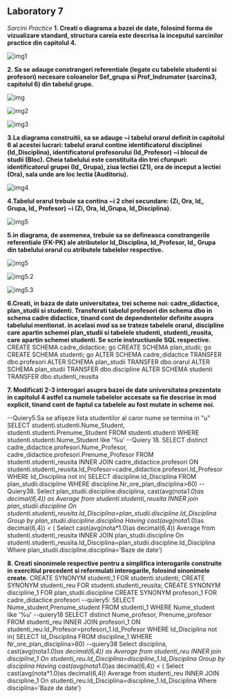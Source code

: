 ## Laboratory 7

*Sarcini Practice*
**1. Creati o diagrama a bazei de date, folosind forma de vizualizare standard, structura careia este descrisa la inceputul sarcinilor practice din capitolul 4.**

![img1](https://github.com/nadiusa/Data_Base/blob/master/Lab7/Lab7/lab7.PNG)

**2. Sa se adauge constrangeri referentiale (legate cu tabelele studenti si profesori) necesare coloanelor Sef_grupa si Prof_Indrumator (sarcina3, capitolul 6) din tabelul grupe.**

![img](https://github.com/nadiusa/Data_Base/blob/master/Lab7/Lab7/img7.2.PNG)

![img2](https://github.com/nadiusa/Data_Base/blob/master/Lab7/Lab7/img7.2.1.PNG)

![img3](https://github.com/nadiusa/Data_Base/blob/master/Lab7/Lab7/img7.2.2.PNG)

**3.La diagrama construitii, sa se adauge ~i tabelul orarul definit in capitolul 6 al acestei lucrari: tabelul orarul contine identificatorul disciplinei (ld_Disciplina), identificatorul profesorului (Id_Profesor) ~i blocul de studii (Bloc). Cheia tabelului este constituita din trei cfunpuri: identificatorul grupei (Id_ Grupa), ziua lectiei (Z1), ora de inceput a lectiei (Ora), sala unde are loc lectia (Auditoriu).**

![img4](https://github.com/nadiusa/Data_Base/blob/master/Lab7/Lab7/img7.3.PNG)

**4.Tabelul orarul trebuie sa contina ~i 2 chei secundare: (Zi, Ora, Id_ Grupa, Id_ Profesor) ~i (Zi, Ora, ld_Grupa, ld_Disciplina).**

![img5](https://github.com/nadiusa/Data_Base/blob/master/Lab7/Lab7/img7.4.PNG)

**5.in diagrama, de asemenea, trebuie sa se defineasca constrangerile referentiale (FK-PK) ale atributelor ld_Disciplina, ld_Profesor, Id_ Grupa din tabelului orarul cu atributele tabelelor respective.**

![img5](https://github.com/nadiusa/Data_Base/blob/master/Lab7/Lab7/img7.5.1.PNG)

![img5.2](https://github.com/nadiusa/Data_Base/blob/master/Lab7/Lab7/img7.5.2.PNG)

![img5.3](https://github.com/nadiusa/Data_Base/blob/master/Lab7/Lab7/img7.5.3.PNG)

**6.Creati, in baza de date universitatea, trei scheme noi: cadre_didactice, plan_studii si studenti. Transferati tabelul profesori din schema dbo in schema cadre didactice, tinand cont de dependentelor definite asupra tabelului mentionat. in acelasi mod sa se trateze tabelele orarul, discipline care apartin schemei plan_studii si tabelele studenti, studenti_reusita, care apartin schemei studenti. Se scrie instructiunile SQL respective.**
CREATE SCHEMA cadre_didactice;
 go
 CREATE SCHEMA plan_studii;
 go
 CREATE SCHEMA studenti; 
 go
 ALTER SCHEMA cadre_didactice TRANSFER dbo.profesori 
 ALTER SCHEMA plan_studii TRANSFER dbo.orarul
 ALTER SCHEMA plan_studii TRANSFER dbo.discipline
 ALTER SCHEMA studenti TRANSFER dbo.studenti_reusita 
 
 **7. Modificati 2-3 interogari asupra bazei de date universitatea prezentate in capitolul 4 astfel ca numele tabelelor accesate sa fie descrise in mod explicit, tinand cont de faptul ca tabelele au fost mutate in scheme noi.**
 
 --Quiery5.Sa se afișeze lista studentilor al caror nume se termina in "u" 
SELECT studenti.studenti.Nume_Student, studenti.studenti.Prenume_Student
FROM studenti.studenti
WHERE studenti.studenti.Nume_Student like '%u'
 --Quiery 18.
 SELECT distinct cadre_didactice.profesori.Nume_Profesor, cadre_didactice.profesori.Prenume_Profesor
FROM studenti.studenti_reusita
INNER JOIN cadre_didactice.profesori
ON studenti.studenti_reusita.Id_Profesor=cadre_didactice.profesori.Id_Profesor
WHERE Id_Disciplina not in( 
SELECT discipline.Id_Disciplina
FROM plan_studii.discipline
WHERE discipline.Nr_ore_plan_disciplina>60)
--Quiery38.
Select plan_studii.discipline.disciplina, cast(avg(nota*1.0)as decimal(6,4)) as Average
from studenti.studenti_reusita 
INNER join plan_studii.discipline
On studenti.studenti_reusita.Id_Disciplina=plan_studii.discipline.Id_Disciplina
Group by  plan_studii.discipline.disciplina
Having cast(avg(nota*1.0)as decimal(6,4)) < (
Select cast(avg(nota*1.0)as decimal(6,4)) Average
from studenti.studenti_reusita
INNER JOIN plan_studii.discipline
On studenti.studenti_reusita.Id_Disciplina=plan_studii.discipline.Id_Disciplina
Where  plan_studii.discipline.disciplina='Baze de date')

**8. Creati sinonimele respective pentru a simplifica interogarile construite in exercitiul  precedent si reformulati interogarile, folosind sinonimele create.**
CREATE SYNONYM studenti_1 FOR  studenti.studenti;
CREATE SYNONYM studenti_reu FOR  studenti.studenti_reusita;
CREATE SYNONYM discipline_1 FOR plan_studii.discipline
CREATE SYNONYM profesori_1 FOR cadre_didactice.profesori
--quiery5:
SELECT Nume_student,Prenume_student
FROM studenti_1
WHERE Nume_student like '%u'
--quiery18
SELECT distinct Nume_profesor, Prenume_profesor
FROM studenti_reu
INNER JOIN profesori_1
ON studenti_reu.Id_Profesor=profesori_1.Id_Profesor
WHERE Id_Disciplina not in( 
SELECT Id_Disciplina
FROM discipline_1
WHERE Nr_ore_plan_disciplina>60)
--quiery38
Select disciplina, cast(avg(nota*1.0)as decimal(6,4)) as Average
from studenti_reu 
INNER join discipline_1
On studenti_reu.Id_Disciplina=discipline_1.Id_Disciplina
Group by disciplina
Having cast(avg(nota*1.0)as decimal(6,4)) < (
Select cast(avg(nota*1.0)as decimal(6,4)) Average
from studenti_reu
INNER JOIN discipline_1
On studenti_reu.Id_Disciplina=discipline_1.Id_Disciplina
Where disciplina='Baze de date')


